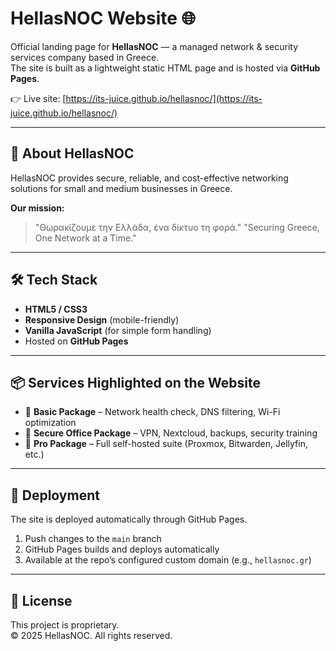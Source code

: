 # HellasNOC Website 🌐

Official landing page for **HellasNOC** — a managed network & security services company based in Greece.  
The site is built as a lightweight static HTML page and is hosted via **GitHub Pages**.

👉 Live site: [https://its-juice.github.io/hellasnoc/](https://its-juice.github.io/hellasnoc/)

---

## 📖 About HellasNOC
HellasNOC provides secure, reliable, and cost-effective networking solutions for small and medium businesses in Greece.

**Our mission:**  
> "Θωρακίζουμε την Ελλάδα, ένα δίκτυο τη φορά."
> "Securing Greece, One Network at a Time."
---

## 🛠 Tech Stack
- **HTML5 / CSS3**  
- **Responsive Design** (mobile-friendly)  
- **Vanilla JavaScript** (for simple form handling)  
- Hosted on **GitHub Pages**  

---

## 📦 Services Highlighted on the Website
- 🔹 **Basic Package** – Network health check, DNS filtering, Wi-Fi optimization  
- 🔐 **Secure Office Package** – VPN, Nextcloud, backups, security training  
- 🧠 **Pro Package** – Full self-hosted suite (Proxmox, Bitwarden, Jellyfin, etc.)  

---

## 🚀 Deployment
The site is deployed automatically through GitHub Pages.

1. Push changes to the `main` branch
2. GitHub Pages builds and deploys automatically
3. Available at the repo’s configured custom domain (e.g., `hellasnoc.gr`)

---

## 📄 License
This project is proprietary.  
© 2025 HellasNOC. All rights reserved.

